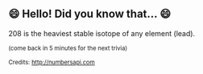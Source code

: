 ## :smile: Hello! Did you know that... :smile:
208 is the heaviest stable isotope of any element (lead).

<sup>(come back in 5 minutes for the next trivia)</sup>


<sup>Credits: http://numbersapi.com</sup>

